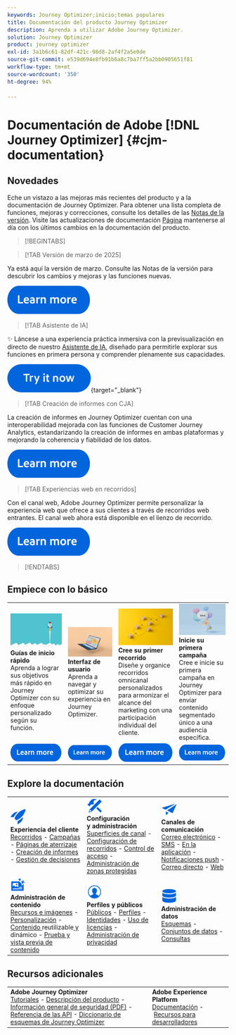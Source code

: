 ```yaml
---
keywords: Journey Optimizer;inicio;temas populares
title: Documentación del producto Journey Optimizer
description: Aprenda a utilizar Adobe Journey Optimizer.
solution: Journey Optimizer
product: journey optimizer
exl-id: 3a1b6c61-82df-421c-98d8-2af4f2a5e0de
source-git-commit: e539d694e8fb91b6a8c7ba7ff5a2bb0905651f81
workflow-type: tm+mt
source-wordcount: '350'
ht-degree: 94%

---
```


# Documentación de Adobe [!DNL Journey Optimizer] {#cjm-documentation}

## Novedades

Eche un vistazo a las mejoras más recientes del producto y a la documentación de Journey Optimizer. Para obtener una lista completa de funciones, mejoras y correcciones, consulte los detalles de las [Notas de la versión](using/rn/release-notes.md). Visite las actualizaciones de documentación [Página](using/rn/documentation-updates.md) mantenerse al día con los últimos cambios en la documentación del producto.

>[!BEGINTABS]

>[!TAB Versión de marzo de 2025]

Ya está aquí la versión de marzo. Consulte las Notas de la versión para descubrir los cambios y mejoras y las funciones nuevas.

[![Más información](using/assets/do-not-localize/learn-more-button.svg)](using/rn/release-notes.md)

>[!TAB Asistente de IA]

✨ Láncese a una experiencia práctica inmersiva con la previsualización en directo de nuestro [Asistente de IA](../help/using/content-management/gs-generative.md), diseñado para permitirle explorar sus funciones en primera persona y comprender plenamente sus capacidades.

[![Aprende más](using/assets/do-not-localize/try-it-button.svg)](https://experienceleague.adobe.com/es/apps/journey-optimizer/ai-assistant-content-accelerator){target="_blank"}

>[!TAB Creación de informes con CJA]

La creación de informes en Journey Optimizer cuentan con una interoperabilidad mejorada con las funciones de Customer Journey Analytics, estandarizando la creación de informes en ambas plataformas y mejorando la coherencia y fiabilidad de los datos.

[![Más información](using/assets/do-not-localize/learn-more-button.svg)](using/reports/report-gs-cja.md)

>[!TAB Experiencias web en recorridos]

Con el canal web, Adobe Journey Optimizer permite personalizar la experiencia web que ofrece a sus clientes a través de recorridos web entrantes. El canal web ahora está disponible en el lienzo de recorrido.

[![obtenga más información](using/assets/do-not-localize/learn-more-button.svg)](using/web/create-web.md)

>[!ENDTABS]

## Empiece con lo básico

<table style="table-layout:fixed">
  <tr style="border: 0;">
    <td>
    <a href="using/start/quick-start.md"><img src="using/assets/do-not-localize/start-quick.png"></a>
    <div><strong>Guías de inicio rápido</strong><br/>Aprenda a lograr sus objetivos más rápido en Journey Optimizer con su enfoque personalizado según su función.</div>
    </td>
    <td>
    <a href="using/start/user-interface.md"><img src="using/assets/do-not-localize/start-interface.jpeg"></a>
    <div><strong>Interfaz de usuario</strong><br/>Aprenda a navegar y optimizar su experiencia en Journey Optimizer.</div>
    </td>
    <td>
    <a href="using/building-journeys/journey-gs.md"><img src="using/assets/do-not-localize/start-journey.jpeg"></a>
    <div><strong>Cree su primer recorrido</strong><br/>Diseñe y organice recorridos omnicanal personalizados para armonizar el alcance del marketing con una participación individual del cliente. 
    </div>
    </td>
    <td>
    <a href="using/campaigns/create-campaign.md"><img src="using/assets/do-not-localize/start-campaign.jpeg"></a>
    <div><strong>Inicie su primera campaña</strong><br/>Cree e inicie su primera campaña en Journey Optimizer para enviar contenido segmentado único a una audiencia específica.</div>
    </td>
  </tr>
  <tr style="border: 0;">
    <td align="center"><a href="using/start/quick-start.md"><img src="using/assets/do-not-localize/learn-more-button.svg"></a></td>
    <td align="center"><a href="using/start/user-interface.md"><img src="using/assets/do-not-localize/learn-more-button.svg"></a></td>
    <td align="center"><a href="using/building-journeys/journey-gs.md"><img src="using/assets/do-not-localize/learn-more-button.svg"></a></td>
    <td align="center"><a href="using/campaigns/create-campaign.md"><img src="using/assets/do-not-localize/learn-more-button.svg"></a></td>
    </tr>
</table>

## Explore la documentación

<table style="table-layout:auto">
  <tr style="border: 0;">
    <td>
      <img src="using/assets/do-not-localize/icon-quick-start.svg" width="35px"><br/>
      <strong>Experiencia del cliente</strong><br/><a href="using/building-journeys/journey.md">Recorridos</a> - <a href="using/campaigns/get-started-with-campaigns.md">Campañas</a> - <a href="using/landing-pages/get-started-lp.md">Páginas de aterrizaje</a> - <a href="using/reports/live-report.md">Creación de informes</a> - <a href="using/offers/get-started/starting-offer-decisioning.md">Gestión de decisiones</a>
    </td>
    <td>
      <img src="using/assets/do-not-localize/icon-configure.svg" width="35px"><br/>
      <strong>Configuración<br/>y administración</strong><br/><a href="using/configuration/channel-surfaces.md">Superficies de canal</a> - <a href="using/configuration/about-data-sources-events-actions.md">Configuración de recorridos</a>  - <a href="using/administration/permissions-overview.md">Control de acceso</a> - <a href="using/administration/sandboxes.md">Administración de zonas protegidas</a>
    </td>
    <td>
      <img src="using/assets/do-not-localize/icon-campaign.svg" width="35px"><br/>
      <strong>Canales de comunicación</strong><br/><a href="using/email/get-started-email.md">Correo electrónico</a> - <a href="using/sms/get-started-sms.md">SMS</a> - <a href="using/in-app/get-started-in-app.md">En la aplicación</a> - <a href="using/push/get-started-push.md">Notificaciones push</a> - <a href="using/direct-mail/get-started-direct-mail.md">Correo directo</a> - <a href="using/web/get-started-web.md">Web</a>
    </td>
  </tr>
  <tr style="border: 0;">
    <td>
      <img src="using/assets/do-not-localize/icon-content.svg" width="35px"><br/>
      <strong>Administración de contenido</strong><br/><a href="using/integrations/assets.md">Recursos e imágenes</a> - <a href="using/personalization/personalize.md">Personalización</a> - <a href="using/content-management/content-templates.md">Contenido </a>reutilizable<a href="using/personalization/dynamic-content.md"> y </a>dinámico - <a href="using/content-management/preview-test.md">Prueba y vista previa de contenido</a>
    </td>
    <td>
      <img src="using/assets/do-not-localize/icon_profile-audience.svg" width="35px"><br/>
      <strong>Perfiles y públicos</strong><br/><a href="using/audience/about-audiences.md">Públicos</a> - <a href="using/audience/get-started-profiles.md">Perfiles</a> - <a href="using/audience/get-started-identity.md">Identidades</a> - <a href="using/audience/license-usage.md">Uso de licencias</a> - <a href="using/privacy/get-started-privacy.md">Administración de privacidad</a>
    </td>
    <td>
      <img src="using/assets/do-not-localize/icon-data.svg" width="35px"><br/>
      <strong>Administración de datos</strong><br/><a href="using/data/get-started-schemas.md">Esquemas</a> - <a href="using/data/get-started-datasets.md">Conjuntos de datos</a> - <a href="using/data/get-started-queries.md">Consultas</a>
    </td>
  </tr>
</table>

## Recursos adicionales

<table style="table-layout:fixed"><tr style="border: 0;">
<td><strong>Adobe Journey Optimizer</strong><br/>
<a href="https://experienceleague.adobe.com/docs/journey-optimizer-learn/tutorials/overview.html?lang=es" target="_blank">Tutoriales</a> - <a href="https://helpx.adobe.com/es/legal/product-descriptions/adobe-journey-optimizer.html" target="_blank">Descripción del producto</a> - <a href="https://www.adobe.com/content/dam/cc/en/security/pdfs/AJO_SecurityOverview.pdf" target="_blank">Información general de seguridad (PDF)</a> - <a href="https://developer.adobe.com/journey-optimizer-apis/" target="_blank">Referencia de las API</a> - <a href="https://experienceleague.adobe.com/tools/ajo-schemas/schema-dictionary.html?lang=es" target="_blank">Diccionario de esquemas de Journey Optimizer</a>

</td>
<td><strong>Adobe Experience Platform</strong><br/>
<a href="https://experienceleague.adobe.com/docs/experience-platform/landing/home.html?lang=es" target="_blank">Documentación</a> - <a href="https://www.adobe.com/es/experience-platform/documentation-and-developer-resources.html" target="_blank">Recursos para desarrolladores</a>
</td>
</tr></table>

<!--table style="table-layout:auto"><tr style="border: 0;"><td><img src="using/assets/do-not-localize/newsletter.png"></td><td>
<b>Stay informed and elevate your Adobe Journey Optimizer experience!</b><br/>Sign up for our quarterly newsletter. Gain exclusive access to the latest product updates, captivating stories, real-world use cases, valuable tips, and more – all delivered directly to your inbox every quarter. <a href="https://www.adobe.com/subscription/Adobe_Journey_Optimizer_NL.html">Sign up today!</a></td></tr></table-->
